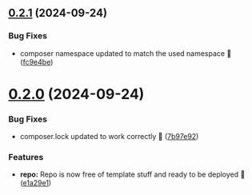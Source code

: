 ## [0.2.1](https://github.com/JCO-Digital/jcore-dynamic-archive/compare/v0.2.0...v0.2.1) (2024-09-24)


### Bug Fixes

* composer namespace updated to match the used namespace 🐛 ([fc9e4be](https://github.com/JCO-Digital/jcore-dynamic-archive/commit/fc9e4bef6ccd17caaabd0b9c9c5d04bf91650e97))



# [0.2.0](https://github.com/JCO-Digital/jcore-dynamic-archive/compare/e1a29e12f2b5b62a32d9d847fa571af52397c68a...v0.2.0) (2024-09-24)


### Bug Fixes

* composer.lock updated to work correctly 🐛 ([7b97e92](https://github.com/JCO-Digital/jcore-dynamic-archive/commit/7b97e920a09f055495965dc401bce84e4d55ce77))


### Features

* **repo:** Repo is now free of template stuff and ready to be deployed 🚀 ([e1a29e1](https://github.com/JCO-Digital/jcore-dynamic-archive/commit/e1a29e12f2b5b62a32d9d847fa571af52397c68a))




